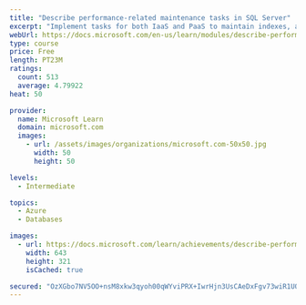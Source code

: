```yaml
---
title: "Describe performance-related maintenance tasks in SQL Server"
excerpt: "Implement tasks for both IaaS and PaaS to maintain indexes, and statistics. Explore the automatic tuning features of Azure SQL Database."
webUrl: https://docs.microsoft.com/en-us/learn/modules/describe-performance-related-maintenance-tasks-sql-server/
type: course
price: Free
length: PT23M
ratings:
  count: 513
  average: 4.79922
heat: 50

provider:
  name: Microsoft Learn
  domain: microsoft.com
  images:
    - url: /assets/images/organizations/microsoft.com-50x50.jpg
      width: 50
      height: 50

levels:
  - Intermediate

topics:
  - Azure
  - Databases

images:
  - url: https://docs.microsoft.com/learn/achievements/describe-performance-related-maintenance-tasks-in-sqlserver-social.png
    width: 643
    height: 321
    isCached: true

secured: "OzXGbo7NV5OO+nsM8xkw3qyoh00qWYviPRX+IwrHjn3UsCAeDxFgv73wiR1UO29QLeCk9XThso0PDKIrkGEaIWZ7IvywqDiV3lN0NuQ0Ri+ejKMTVlfDsIEZdyLb7uuxAQmVyhcs8JXRGauQ/aik2m10qrELZ21Sm89AcGckSQeYvFn2eoETPeE2E8kHMgmGO1T8Sl30oreezye2oXc0+0lwGecwtf6Xodi6pEZEOq61jV/wTXzNYeuOQTqWDPDLk0IXQlzl6JK33xCTEDW49hDJBv01bPUloD89kW0I46JbIjUnWYY6KntK/Jwar/9hsMUeQHjsKusZiAfnsJA9Qdm/HX2Q/UK5hyFibFGrDHouSug6nzOAyc3wIYnhD+n1VCp6XsqPMKAGleM7UQeXb+pRi/Zx+jKqdnmlGV0hF7M=;88dWmcD8L95oZUWBS460KA=="
---
```



